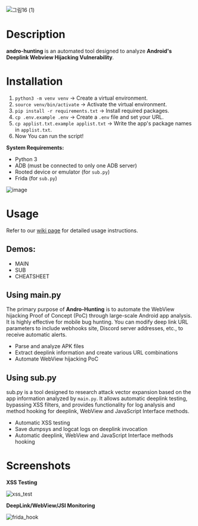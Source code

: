 
![그림16 (1)](https://github.com/user-attachments/assets/dd7cc69c-8cbb-4ca4-adb3-7e9d7ab17606)

# Description
**andro-hunting** is an automated tool designed to analyze **Android's Deeplink Webview Hijacking Vulnerability**.

# Installation
1. `python3 -m venv venv` -> Create a virtual environment.
2. `source venv/bin/activate` -> Activate the virtual environment.
3. `pip install -r requirements.txt` -> Install required packages.
4. `cp .env.example .env` -> Create a `.env` file and set your URL.
5. `cp applist.txt.example applist.txt` -> Write the app's package names in `applist.txt`.
6. Now You can run the script!

**System Requirements:**
- Python 3
- ADB (must be connected to only one ADB server)
- Rooted device or emulator (for `sub.py`)
- Frida (for `sub.py`)


![image](https://github.com/user-attachments/assets/af572d40-fbe1-4e44-962a-9a37822bbf89)

# Usage
Refer to our [wiki page](https://github.com/WHS-Andromeda/andro_hunting.wiki.git) for detailed usage instructions.

## Demos:
- MAIN
- SUB
- CHEATSHEET

## Using main.py
The primary purpose of **Andro-Hunting** is to automate the WebView hijacking Proof of Concept (PoC) through large-scale Android app analysis. It is highly effective for mobile bug hunting. You can modify deep link URL parameters to include webhooks site, Discord server addresses, etc., to receive automatic alerts.

- Parse and analyze APK files
- Extract deeplink information and create various URL combinations
- Automate WebView hijacking PoC

## Using sub.py
sub.py is a tool designed to research attack vector expansion based on the app information analyzed by `main.py`. It allows automatic deeplink testing, bypassing XSS filters, and provides functionality for log analysis and method hooking for deeplink, WebView and JavaScript Interface methods.

- Automatic XSS testing
- Save dumpsys and logcat logs on deeplink invocation
- Automatic deeplink, WebView and JavaScript Interface methods hooking

# Screenshots

 **XSS Testing**
  
![xss_test](https://github.com/user-attachments/assets/de6172d0-6b79-4903-9625-24cb16845394)

 **DeepLink/WebView/JSI Monitoring**
  
![frida_hook](https://github.com/user-attachments/assets/928d95d8-38ba-44c8-8c73-4e536a731483)


